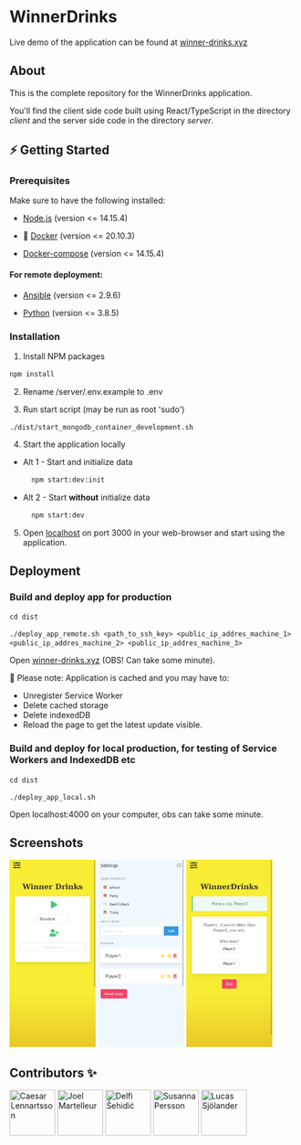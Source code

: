 # WinnerDrinks

Live demo of the application can be found at [winner-drinks.xyz](https://winner-drinks.xyz/)

## About

This is the complete repository for the WinnerDrinks application.

You'll find the client side code built using React/TypeScript in the directory *client* and the server side code in the directory *server*. 


<!-- GETTING STARTED -->
## ⚡️ Getting Started

### Prerequisites

Make sure to have the following installed:

* [Node.js](https://nodejs.org/en/) (version <= 14.15.4)

* 🐳 [Docker](https://docs.docker.com/get-docker/) (version <= 20.10.3)

* [Docker-compose](https://docs.docker.com/compose/install/) (version <= 14.15.4)

#### For remote deployment:

* [Ansible](https://docs.ansible.com/ansible/latest/installation_guide/intro_installation.html) (version <= 2.9.6)

* [Python](https://www.python.org/downloads/) (version <= 3.8.5)

### Installation

1. Install NPM packages
  ```sh
  npm install
  ```

2. Rename /server/.env.example to .env

3. Run start script (may be run as root 'sudo')
  ```
  ./dist/start_mongodb_container_development.sh
  ```

4. Start the application locally
  * Alt 1 - Start and initialize data
    ```sh
      npm start:dev:init
    ```
  * Alt 2 - Start <strong>without</strong> initialize data
    ```sh
      npm start:dev
    ```

5. Open [localhost](http://localhost:3000/) on port 3000 in your web-browser and start using the application.


## Deployment

### Build and deploy app for production


```
cd dist
```

```
./deploy_app_remote.sh <path_to_ssh_key> <public_ip_addres_machine_1> <public_ip_addres_machine_2> <public_ip_addres_machine_3>
```

Open [winner-drinks.xyz](https://winner-drinks.xyz) (OBS! Can take some minute). 

🔔 Please note: Application is cached and you may have to:

* Unregister Service Worker
* Delete cached storage
* Delete indexedDB 
* Reload the page to get the latest update visible. 


### Build and deploy for local production, for testing of Service Workers and IndexedDB etc

```
cd dist
```

```
./deploy_app_local.sh
```

Open localhost:4000 on your computer, obs can take some minute.

## Screenshots

<!-- ![Start page](./image/startpage.png) -->
<img title="Start page" src="./readme_image/startpage.png" width="30%">
<img title="Settings tab" src="./readme_image/settings.png" width="30%">
<img title="Party game, 1 of 4 game-modules available" src="./readme_image/gamemodule.png" width="30%">

## Contributors ✨

<div style="displat: flex;">
  <a href="https://github.com/Lennca"><img src="https://avatars.githubusercontent.com/lennca" title="Caesar Lennartsson" width="80" height="80"></a>
  <a href="https://github.com/Martelleur"><img src="https://avatars.githubusercontent.com/martelleur" title="Joel Martelleur" width="80" height="80"></a>
  <a href="https://github.com/delsehi"><img src="https://avatars.githubusercontent.com/delsehi" title="Delfi Šehidić" width="80" height="80"></a>
  <a href="https://github.com/SusannaP2018"><img src="https://avatars.githubusercontent.com/SusannaP2018" title="Susanna Persson" width="80" height="80"></a>
  <a href="https://github.com/lucasj96"><img src="https://avatars.githubusercontent.com/lucasj96" title="Lucas Sjölander" width="80" height="80"></a>
</div>